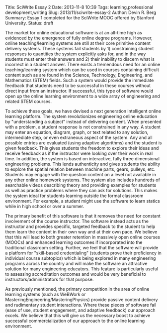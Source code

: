 Title: SciWrite Essay 2
Date: 2013-11-8 10:39
Tags: learning,professional development,writing
Slug: 2013/11/sciwrite-essay-2
Author: Devin R. Berg
Summary: Essay 1 completed for the SciWrite MOOC offered by Stanford University.
Status: draft

The market for online educational software is at an all-time high as evidenced by the emergence of fully online degree programs. However, online teaching/learning systems are still at their core primitive content delivery systems. These systems fail students by 1) constraining student responses to quantities the system explicitly asks for, and in the way students must enter their answers and 2) their inability to discern what is incorrect in a student answer. There exists a tremendous need for an online teaching/learning system which can be used in courses containing difficult content such as are found in the Science, Technology, Engineering, and Mathematics (STEM) fields. Such a system would provide the immediate feedback that students need to be successful in these courses without direct input from an instructor. If successful, this type of software would open up the online learning environment to a wide array of engineering and related STEM courses.

To achieve these goals, we have devised a next generation intelligent online learning platform. The system revolutionizes engineering online education by "understanding a subject" instead of delivering content. When presented with a problem, a student response is not constrained in any way. A student may enter an equation, diagram, graph, or text related to any solution, intermediate step, or even extraneous aspect of the system. Any and all possible entries are evaluated (using adaptive algorithms) and the student is given feedback. This gives students the freedom to explore their ideas and receive feedback as if the instructor were looking over their work in real time. In addition, the system is based on interactive, fully three dimensional engineering problems. This lends authenticity and gives students the ability to explore the spatial relation between machine parts, gears, pulleys, etc. Students may engage with the question content on a level not available in any other online homework systems. The system also includes hundreds of searchable videos describing theory and providing examples for students as well as practice problems where they can ask for solutions. This makes the system ideal for students learning outside the formal classroom environment. For example, a student might use the software to learn statics while in high school or over a summer. 

The primary benefit of this software is that it removes the need for constant involvement of the course instructor. The software instead acts as the instructor and provides specific, targeted feedback to the student to help them learn the content in their own way and at their own pace. We believe that this will lead to both greater retention in massively open online courses (MOOCs) and enhanced learning outcomes if incorporated into the traditional classroom setting. Further, we feel that the software will provide a platform for "skill-based credentialing" (students prove their proficiency in individual course subtopics) which is being explored in many engineering programs across the country and will make the software an attractive solution for many engineering educators. This feature is particularly useful to assessing accreditation outcomes and would be very beneficial to instructors/administrators for that purpose.

As previously mentioned, the primary competition in the area of online learning systems (such as WeBWork or MasteringEngineering/MasteringPhysics) provide passive content delivery and rudimentary student interactions. Where these pieces of software fail (ease of use, student engagement, and adaptive feedback) our approach excels. We believe that this will give us the necessary boost to achieve successful commercialization of our approach to the online learning environment.
